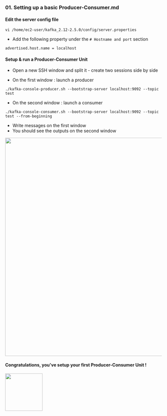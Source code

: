 ### 01. Setting up a basic Producer-Consumer.md

#### Edit the server config file

````
vi /home/ec2-user/kafka_2.12-2.5.0/config/server.properties
````

- Add the following property under the `# Hostname and port` section
````
advertised.host.name = localhost
````

#### Setup & run a Producer-Consumer Unit

- Open a new SSH window and split it - create two sessions side by side 


- On the first window : launch a producer

````
./kafka-console-producer.sh --bootstrap-server localhost:9092 --topic test
````

- On the second window : launch a consumer

````
./kafka-console-consumer.sh --bootstrap-server localhost:9092 --topic test --from-beginning
````

- Write messages on the first window
- You should see the outputs on the second window


<img width="700" src="https://user-images.githubusercontent.com/28993140/82145184-4c65dc80-9849-11ea-9d9a-62b90d3ac2fa.png">

#### Congratulations, you've setup your first Producer-Consumer Unit !

<img width="120" src="https://encrypted-tbn0.gstatic.com/images?q=tbn%3AANd9GcQjdybtIVP2e51ZGOxJXaKrtyh_jitN-iKeVTV7FWaRnhDoVLYA&usqp=CAU">

